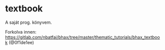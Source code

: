 # textbook

A saját prog. könyvem.

Forkolva innen: https://gitlab.com/nbatfai/bhax/tree/master/thematic_tutorials/bhax_textbook (@0f1de1ee)
